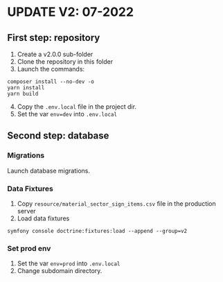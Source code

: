 # UPDATE V2: 07-2022

## First step: repository
1. Create a v2.0.0 sub-folder 
2. Clone the repository in this folder
3. Launch the commands:
```console
composer install --no-dev -o
yarn install
yarn build
```

4. Copy the `.env.local` file in the project dir.
5. Set the var `env=dev` into `.env.local`

## Second step: database

### Migrations
Launch database migrations.

### Data Fixtures
1. Copy `resource/material_sector_sign_items.csv` file in the production server
2. Load data fixtures
```console
symfony console doctrine:fixtures:load --append --group=v2
```

### Set prod env
1. Set the var `env=prod` into `.env.local`
2. Change subdomain directory.
